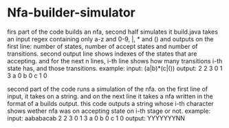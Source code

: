 # Nfa-builder-simulator
firs part of the code builds an nfa, second half simulates it 
build.java takes an input regex containing only a-z and 0-9, |, * and () and outputs on the first line: number of states, number of accept states and number of transitions.
second output line shows indexes of the states that are accepting.
and for the next n lines, i-th line shows how many transitions i-th state has, and those transitions. 
example: 
  input:  (a|b)*(c|())
  output: 2 2 3
          0 1
          3 a 0 b 0 c 1
          0     

second part of the code runs a simulation of the nfa. on the first line of input, it takes on a string. and on the next line it takes a nfa written in the format of a builds output.
this code outputs a string whose i-th character shows wether nfa was on accepting state on i-th stage or not.
example: 
input: aababacab
       2 2 3
       0 1
       3 a 0 b 0 c 1
       0
output: YYYYYYYNN
